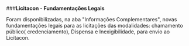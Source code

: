 ###**Licitacon - Fundamentações Legais**

Foram disponibilizadas, na aba "Informações Complementares", novas fundamentações legais para as licitações das modalidades: chamamento público( credenciamento), Dispensa e Inexigibilidade, para envio ao Licitacon.

